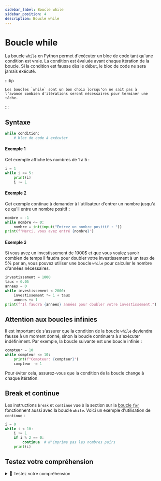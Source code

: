 ```yaml
---
sidebar_label: Boucle while
sidebar_position: 4
description: Boucle while
---
```


# Boucle while

La boucle `while` en Python permet d'exécuter un bloc de code tant qu'une
condition est vraie. La condition est évaluée avant chaque itération de la
boucle. Si la condition est fausse dès le début, le bloc de code ne sera jamais
exécuté.

:::tip

    Les boucles `while` sont un bon choix lorsqu'on ne sait pas à
    l'avance combien d'itérations seront nécessaires pour terminer une tâche.

:::

## Syntaxe

```python
while condition:
    # bloc de code à exécuter
```

#### Exemple 1

Cet exemple affiche les nombres de 1 à 5 :

```python
i = 1
while i <= 5:
    print(i)
    i += 1
```

#### Exemple 2

Cet exemple continue à demander à l'utilisateur d'entrer un nombre jusqu'à ce
qu'il entre un nombre positif :

```python
nombre = -1
while nombre <= 0:
    nombre = int(input("Entrez un nombre positif : "))
print(f"Merci, vous avez entré {nombre}")
```

#### Exemple 3

Si vous avez un investissement de 1000$ et que vous voulez savoir
combien de temps il faudra pour doubler votre investissement à un taux de 5% par
an, vous pouvez utiliser une boucle `while` pour calculer le nombre d'années
nécessaires.

```python
investissement = 1000
taux = 0.05
annees = 0
while investissement < 2000:
    investissement *= 1 + taux
    annees += 1
print(f"Il faudra {annees} années pour doubler votre investissement.")
```

## Attention aux boucles infinies

Il est important de s'assurer que la condition de la boucle `while` deviendra
fausse à un moment donné, sinon la boucle continuera à s'exécuter indéfiniment.
Par exemple, la boucle suivante est une boucle infinie :

```python
compteur = 10
while compteur <= 10:
    print(f"Compteur: {compteur}")
    compteur -= 1
```

Pour éviter cela, assurez-vous que la condition de la boucle change à chaque
itération.

## Break et continue

Les instructions `break` et `continue` vue à la section sur la [boucle `for`](boucle_for.md) fonctionnent
aussi avec la boucle `while`. Voici un exemple d'utilisation de `continue` :

```python
i = 0
while i < 10:
    i += 1
    if i % 2 == 0:
        continue  # N'imprime pas les nombres pairs
    print(i)
```

## Testez votre compréhension


<details>
<summary>🤔 Testez votre compréhension</summary>

<MultipleChoiceTabs>

  <MultipleChoice>
  Que va afficher ce code ?
  ```python
  i = 0
  while i < 3:
      print(i)
      i += 1
 ```

  <MultipleChoiceOption>
  1 2 3
  </MultipleChoiceOption>
  <MultipleChoiceOption>
  0 1 2 3
  </MultipleChoiceOption>
  <MultipleChoiceOption isCorrect>
  0 1 2
  </MultipleChoiceOption>
  <MultipleChoiceOption>
  Rien (boucle infinie)
  </MultipleChoiceOption>
  </MultipleChoice>

  <MultipleChoice>
  Quel est le résultat de ce code ?
  ```python
  i = 5
  while i > 0:
      print(i)
      i -= 2
  ```
  <MultipleChoiceOption>
  5 4 3 2 1
  </MultipleChoiceOption>
  <MultipleChoiceOption isCorrect>
  5 3 1
  </MultipleChoiceOption>
  <MultipleChoiceOption>
  5 3 1 et boucle infinie
  </MultipleChoiceOption>
  <MultipleChoiceOption>
  Rien
  </MultipleChoiceOption>
  </MultipleChoice>

  <MultipleChoice>
  Que va afficher ce code ?
  ```python
  i = 1
  while i < 7:
      if i % 3 == 0:
          print("divisible")
      i += 1
  ```
  <MultipleChoiceOption>
   divisible  
   divisible  
   divisible
  </MultipleChoiceOption>
  <MultipleChoiceOption isCorrect>
  divisible  
  divisible  
  </MultipleChoiceOption>
  <MultipleChoiceOption>
  3 6 9
  </MultipleChoiceOption>
  <MultipleChoiceOption>
  Rien
  </MultipleChoiceOption>
  </MultipleChoice>

  <MultipleChoice>
  Que va afficher ce code ?
  ```python
  i = 0
  while i < 5:
      i += 1
      if i == 3:
          continue
      print(i)
  ```
  <MultipleChoiceOption>
  1 2 3 4 5
  </MultipleChoiceOption>
  <MultipleChoiceOption isCorrect>
  1 2 4 5
  </MultipleChoiceOption>
  <MultipleChoiceOption>
  0 1 2 4 5
  </MultipleChoiceOption>
  <MultipleChoiceOption>
  Rien
  </MultipleChoiceOption>
  </MultipleChoice>

  <MultipleChoice>
  Quel sera le résultat de ce bloc ?
  ```python
  i = 0
  while True:
      print(i)
      if i == 2:
          break
      i += 1
  ```
  <MultipleChoiceOption>
  0 1
  </MultipleChoiceOption>
  <MultipleChoiceOption isCorrect>
  0 1 2
  </MultipleChoiceOption>
  <MultipleChoiceOption>
  Boucle infinie
  </MultipleChoiceOption>
  <MultipleChoiceOption>
  Erreur
  </MultipleChoiceOption>
  </MultipleChoice>



  <MultipleChoice>
  Que va afficher ce code ?
  ```python
  i = 0
  while i < 5:
      i += 1
      if i % 2 == 0:
          continue
      if i == 5:
          break
      print(i)
  ```
  <MultipleChoiceOption>
  0 1 3 5
  </MultipleChoiceOption>
  <MultipleChoiceOption isCorrect>
  1 3
  </MultipleChoiceOption>
  <MultipleChoiceOption>
  1 3 5
  </MultipleChoiceOption>
  <MultipleChoiceOption>
  Erreur
  </MultipleChoiceOption>
  </MultipleChoice>

  <MultipleChoice>
  Quel est le comportement de ce code imbriqué ?
  ```python
  i = 0
  j = 0
  while i < 2:
      j = 0
      while j < 3:
          print(i, j)
          j += 1
      i += 1
  ```
  <MultipleChoiceOption>
  0 0 1 0 0 1 2
  </MultipleChoiceOption>
  <MultipleChoiceOption isCorrect>
  0 0  
  0 1  
  0 2  
  1 0  
  1 1  
  1 2
  </MultipleChoiceOption>
  <MultipleChoiceOption>
  0 0 0 1 0 2 (puis arrêt)
  </MultipleChoiceOption>
  <MultipleChoiceOption>
  Erreur
  </MultipleChoiceOption>
  </MultipleChoice>

  <MultipleChoice>
  Quel sera le contenu final de `items` ? Ceci n'est **pas** un exemple de code lisible.
  ```python
  items = [1, 2, 3, 4, 5]
  idx = 0
  while idx < len(items):
      if items[idx] % 2 == 0:
          items.pop(idx)
      else:
          idx += 1
  print(items)
  ```
  <MultipleChoiceOption>
  [1, 2, 3, 4, 5]
  </MultipleChoiceOption>
  <MultipleChoiceOption isCorrect>
  [1, 3, 5]
  </MultipleChoiceOption>
  <MultipleChoiceOption>
  [2, 4]
  </MultipleChoiceOption>
  <MultipleChoiceOption>
  Erreur
  </MultipleChoiceOption>
  </MultipleChoice>

  <MultipleChoice>
  Que produit ce code ?
  ```python
  i = 1
  while i < 10:
      if i % 4 == 0:
          print("quad")
      if i > 6:
          break
      print(i)
      i += 2
  ```
  <MultipleChoiceOption>
  1 3 5 quad 7
  </MultipleChoiceOption>
  <MultipleChoiceOption isCorrect>
  1  
  3  
  5
  </MultipleChoiceOption>
  <MultipleChoiceOption>
  quad 4  
  quad 8
  </MultipleChoiceOption>
  <MultipleChoiceOption>
  Erreur
  </MultipleChoiceOption>
  </MultipleChoice>

  <MultipleChoice>
  Que va afficher ce code avec `continue` et boulces imbriquées ?
  ```python
  i = 0
  while i < 3:
      j = 0
      while j < 3:
          j += 1
          if j == 2:
              continue
          print(i, j)
      i += 1
  ```
  <MultipleChoiceOption>
  0 1 0 2 1 1 1 2 2 1 2 2
  </MultipleChoiceOption>
  <MultipleChoiceOption isCorrect>
  0 1  
  0 3  
  1 1  
  1 3  
  2 1  
  2 3
  </MultipleChoiceOption>
  <MultipleChoiceOption>
  1 2 (fois 6)
  </MultipleChoiceOption>
  <MultipleChoiceOption>
  Erreur
  </MultipleChoiceOption>
  </MultipleChoice>

</MultipleChoiceTabs>
</details>
